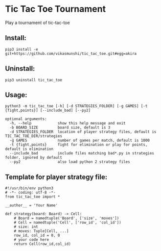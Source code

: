 # Tic Tac Toe Tournament

Play a tournament of tic-tac-toe

## Install:

    pip3 install -e git+https://github.com/vikasmunshi/tic_tac_toe.git#egg=akira
    
## Uninstall:

    pip3 uninstall tic_tac_toe

## Usage:

    python3 -m tic_tac_toe [-h] [-d STRATEGIES_FOLDER] [-g GAMES] [-t {fight,points}] [--include_bad] [--py2]
    
    optional arguments:
      -h, --help            show this help message and exit
      -b BOARD_SIZE         board size, default is 3
      -d STRATEGIES_FOLDER  location of player strategy files, default is TIC_TAC_TOE_DIR/strategies
      -g GAMES              number of games per match, default is 1000
      -t {fight,points}     fight for elimination or play for points, default is elimination
      --include_bad         include files matching bad*.py in strategies folder, ignored by default
      --py2                 also load python 2 strategy files
    
## Template for player strategy file:

    #!/usr/bin/env python3
    # -*- coding: utf-8 -*-
    from tic_tac_toe import *

    __author__ = 'Your Name'
    
    def strategy(board: Board) -> Cell:
        # Board = namedtuple('Board', ['size', 'moves'])
        # Cell = namedtuple('Cell', ['row_id', 'col_id'])
        # size: int
        # moves: Tuple[Cell, ...]
        row_id, col_id = 0, 0
        # your code here
        return Cell(row_id,col_id)
